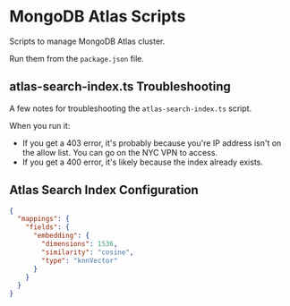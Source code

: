 # MongoDB Atlas Scripts

Scripts to manage MongoDB Atlas cluster.

Run them from the `package.json` file.

## atlas-search-index.ts Troubleshooting

A few notes for troubleshooting the `atlas-search-index.ts` script.

When you run it:

- If you get a 403 error, it's probably because you're IP address isn't on the allow list.
  You can go on the NYC VPN to access.
- If you get a 400 error, it's likely because the index already exists.

## Atlas Search Index Configuration

```json
{
  "mappings": {
    "fields": {
      "embedding": {
        "dimensions": 1536,
        "similarity": "cosine",
        "type": "knnVector"
      }
    }
  }
}
```

